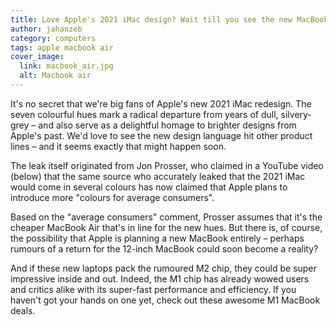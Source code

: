 ```yaml
---
title: Love Apple's 2021 iMac design? Wait till you see the new MacBook Air
author: jahanzeb
category: computers
tags: apple macbook air
cover_image:
  link: macbook_air.jpg
  alt: Macbook air
---
```

It's no secret that we're big fans of Apple's new 2021 iMac redesign. The seven colourful hues mark a radical departure from years of dull, silvery-grey – and also serve as a delightful homage to brighter designs from Apple's past. We'd love to see the new design language hit other product lines – and it seems exactly that might happen soon.

The leak itself originated from Jon Prosser, who claimed in a YouTube video (below) that the same source who accurately leaked that the 2021 iMac would come in several colours has now claimed that Apple plans to introduce more "colours for average consumers".

Based on the "average consumers" comment, Prosser assumes that it's the cheaper MacBook Air that's in line for the new hues. But there is, of course, the possibility that Apple is planning a new MacBook entirely – perhaps rumours of a return for the 12-inch MacBook could soon become a reality? 

And if these new laptops pack the rumoured M2 chip, they could be super impressive inside and out. Indeed, the M1 chip has already wowed users and critics alike with its super-fast performance and efficiency. If you haven't got your hands on one yet, check out these awesome M1 MacBook deals.
